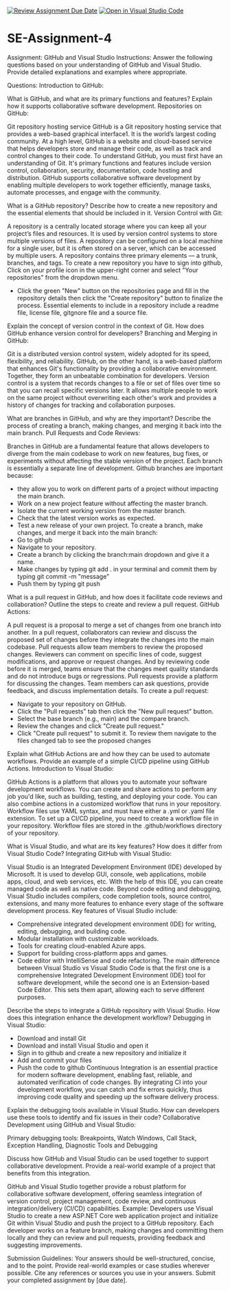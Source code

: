 [![Review Assignment Due Date](https://classroom.github.com/assets/deadline-readme-button-22041afd0340ce965d47ae6ef1cefeee28c7c493a6346c4f15d667ab976d596c.svg)](https://classroom.github.com/a/GvXCZgfk)
[![Open in Visual Studio Code](https://classroom.github.com/assets/open-in-vscode-2e0aaae1b6195c2367325f4f02e2d04e9abb55f0b24a779b69b11b9e10269abc.svg)](https://classroom.github.com/online_ide?assignment_repo_id=15310996&assignment_repo_type=AssignmentRepo)
# SE-Assignment-4
Assignment: GitHub and Visual Studio
Instructions:
Answer the following questions based on your understanding of GitHub and Visual Studio. Provide detailed explanations and examples where appropriate.

Questions:
Introduction to GitHub:

What is GitHub, and what are its primary functions and features? Explain how it supports collaborative software development.
Repositories on GitHub:

Git repository hosting service
GitHub is a Git repository hosting service that provides a web-based graphical interface1. It is the world’s largest coding community. At a high level, GitHub is a website and cloud-based service that helps developers store and manage their code, as well as track and control changes to their code. To understand GitHub, you must first have an understanding of Git. It's primary functions and features include version control, collaboration, security, documentation, code hosting and distribution. GitHub supports collaborative software development by enabling multiple developers to work together efficiently, manage tasks, automate processes, and engage with the community.

What is a GitHub repository? Describe how to create a new repository and the essential elements that should be included in it.
Version Control with Git:

A repository is a centrally located storage where you can keep all your project’s files and resources. It is used by version control systems to store multiple versions of files. A repository can be configured on a local machine for a single user, but it is often stored on a server, which can be accessed by multiple users. A repository contains three primary elements — a trunk, branches, and tags.
To create a new repository you have to sign into github, Click on your profile icon in the upper-right corner and select "Your repositories" from the dropdown menu.
- Click the green "New" button on the repositories page and fill in the repository details then click the "Create repository" button to finalize the process.
Essential elements to include in a repository include a readme file, license file, gitgnore file and a source file.

Explain the concept of version control in the context of Git. How does GitHub enhance version control for developers?
Branching and Merging in GitHub:

Git is a distributed version control system, widely adopted for its speed, flexibility, and reliability. GitHub, on the other hand, is a web-based platform that enhances Git's functionality by providing a collaborative environment. Together, they form an unbeatable combination for developers.
Version control is a system that records changes to a file or set of files over time so that you can recall specific versions later. It allows multiple people to work on the same project without overwriting each other's work and provides a history of changes for tracking and collaboration purposes.

What are branches in GitHub, and why are they important? Describe the process of creating a branch, making changes, and merging it back into the main branch.
Pull Requests and Code Reviews:

Branches in GitHub are a fundamental feature that allows developers to diverge from the main codebase to work on new features, bug fixes, or experiments without affecting the stable version of the project. Each branch is essentially a separate line of development. Github branches are important because: 
- they allow you to work on different parts of a project without impacting the main branch.
- Work on a new project feature without affecting the master branch.
- Isolate the current working version from the master branch.
- Check that the latest version works as expected.
- Test a new release of your own project.
To create a branch, make changes, and merge it back into the main branch:
- Go to github
- Navigate to your repository.
- Create a branch by clicking the branch:main dropdown and give it a name.
- Make changes by typing git add . in your terminal and commit them by typing git commit -m "message"
- Push them by typing git push

What is a pull request in GitHub, and how does it facilitate code reviews and collaboration? Outline the steps to create and review a pull request.
GitHub Actions:

A pull request is a proposal to merge a set of changes from one branch into another. In a pull request, collaborators can review and discuss the proposed set of changes before they integrate the changes into the main codebase.
Pull requests allow team members to review the proposed changes. Reviewers can comment on specific lines of code, suggest modifications, and approve or request changes. And by reviewing code before it is merged, teams ensure that the changes meet quality standards and do not introduce bugs or regressions.
Pull requests provide a platform for discussing the changes. Team members can ask questions, provide feedback, and discuss implementation details.
To create a pull request:
- Navigate to your repository on GitHub.
- Click the "Pull requests" tab then click the "New pull request" button.
- Select the base branch (e.g., main) and the compare branch.
- Review the changes and click "Create pull request."
- Click "Create pull request" to submit it.
To review them navigate to the files changed tab to see the proposed changes

Explain what GitHub Actions are and how they can be used to automate workflows. Provide an example of a simple CI/CD pipeline using GitHub Actions.
Introduction to Visual Studio:

GitHub Actions is a platform that allows you to automate your software development workflows. You can create and share actions to perform any job you'd like, such as building, testing, and deploying your code. You can also combine actions in a customized workflow that runs in your repository.
Workflow files use YAML syntax, and must have either a .yml or .yaml file extension. 
To set up a CI/CD pipeline, you need to create a workflow file in your repository. Workflow files are stored in the .github/workflows directory of your repository.

What is Visual Studio, and what are its key features? How does it differ from Visual Studio Code?
Integrating GitHub with Visual Studio:

Visual Studio is an Integrated Development Environment (IDE) developed by Microsoft. It is used to develop GUI, console, web applications, mobile apps, cloud, and web services, etc. With the help of this IDE, you can create managed code as well as native code. Beyond code editing and debugging, Visual Studio includes compilers, code completion tools, source control, extensions, and many more features to enhance every stage of the software development process.
Key features of Visual Studio include:
- Comprehensive integrated development environment (IDE) for writing, editing, debugging, and building code.
- Modular installation with customizable workloads.
- Tools for creating cloud-enabled Azure apps.
- Support for building cross-platform apps and games.
- Code editor with IntelliSense and code refactoring.
The main difference between Visual Studio vs Visual Studio Code is that the first one is a comprehensive Integrated Development Environment (IDE) tool for software development, while the second one is an Extension-based Code Editor. This sets them apart, allowing each to serve different purposes.

Describe the steps to integrate a GitHub repository with Visual Studio. How does this integration enhance the development workflow?
Debugging in Visual Studio:

- Download and install Git
- Download and install Visual Studio and open it
- Sign in to github and create a new repository and initialize it
- Add and commit your files
- Push the code to github
Continuous Integration is an essential practice for modern software development, enabling fast, reliable, and automated verification of code changes. By integrating CI into your development workflow, you can catch and fix errors quickly, thus improving code quality and speeding up the software delivery process.

Explain the debugging tools available in Visual Studio. How can developers use these tools to identify and fix issues in their code?
Collaborative Development using GitHub and Visual Studio:

Primary debugging tools: Breakpoints, Watch Windows, Call Stack, Exception Handling, Diagnostic Tools and Debugging

Discuss how GitHub and Visual Studio can be used together to support collaborative development. Provide a real-world example of a project that benefits from this integration.

GitHub and Visual Studio together provide a robust platform for collaborative software development, offering seamless integration of version control, project management, code review, and continuous integration/delivery (CI/CD) capabilities. Example:
Developers use Visual Studio to create a new ASP.NET Core web application project and initialize Git within Visual Studio and push the project to a GitHub repository. Each developer works on a feature branch, making changes and committing them locally and they can review and pull requests, providing feedback and suggesting improvements.


Submission Guidelines:
Your answers should be well-structured, concise, and to the point.
Provide real-world examples or case studies wherever possible.
Cite any references or sources you use in your answers.
Submit your completed assignment by [due date].
